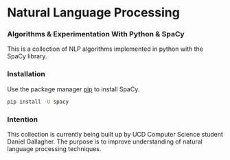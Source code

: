 # Natural Language Processing
### Algorithms & Experimentation With Python & SpaCy

This is a collection of NLP algorithms implemented in python with the SpaCy library. 

### Installation

Use the package manager [pip](https://pip.pypa.io/en/stable/) to install SpaCy.

```bash
pip install -U spacy
```

### Intention
This collection is currently being built up by UCD Computer Science student Daniel Gallagher.
The purpose is to improve understanding of natural language processing techniques.

